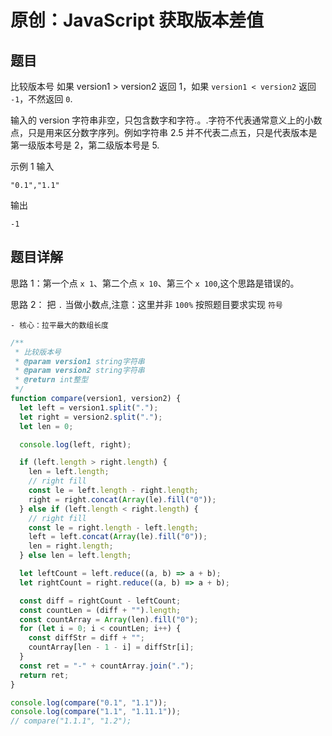 # 原创：JavaScript 获取版本差值

## 题目

比较版本号
如果 version1 > version2 返回 1，如果 `version1 < version2` 返回 `-1`，不然返回 `0`.

输入的 version 字符串非空，只包含数字和字符.。.字符不代表通常意义上的小数点，只是用来区分数字序列。例如字符串 2.5 并不代表二点五，只是代表版本是第一级版本号是 2，第二级版本号是 5.

示例 1
输入

```
"0.1","1.1"
```

输出

```
-1
```

## 题目详解

思路 1：第一个点 `x 1`、第二个点 `x 10`、第三个 `x 100`,这个思路是错误的。

思路 2： 把 `.` 当做小数点,注意：这里并非 `100%` 按照题目要求实现 `符号`

    - 核心：拉平最大的数组长度

```js
/**
 * 比较版本号
 * @param version1 string字符串
 * @param version2 string字符串
 * @return int整型
 */
function compare(version1, version2) {
  let left = version1.split(".");
  let right = version2.split(".");
  let len = 0;

  console.log(left, right);

  if (left.length > right.length) {
    len = left.length;
    // right fill
    const le = left.length - right.length;
    right = right.concat(Array(le).fill("0"));
  } else if (left.length < right.length) {
    // right fill
    const le = right.length - left.length;
    left = left.concat(Array(le).fill("0"));
    len = right.length;
  } else len = left.length;

  let leftCount = left.reduce((a, b) => a + b);
  let rightCount = right.reduce((a, b) => a + b);

  const diff = rightCount - leftCount;
  const countLen = (diff + "").length;
  const countArray = Array(len).fill("0");
  for (let i = 0; i < countLen; i++) {
    const diffStr = diff + "";
    countArray[len - 1 - i] = diffStr[i];
  }
  const ret = "-" + countArray.join(".");
  return ret;
}

console.log(compare("0.1", "1.1"));
console.log(compare("1.1", "1.11.1"));
// compare("1.1.1", "1.2");
```
